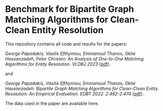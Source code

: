 # Benchmark for Bipartite Graph Matching Algorithms for Clean-Clean Entity Resolution

This repository contains all code and results for the papers:

*George Papadakis, Vasilis Efthymiou, Emmanouil Thanos, Oktie Hassanzadeh, Peter Christen:
An Analysis of One-to-One Matching Algorithms for Entity Resolution. VLDBJ 2023*
([pdf](https://doi.org/10.1007/s00778-023-00791-3)).

and

*George Papadakis, Vasilis Efthymiou, Emmanouil Thanos, Oktie Hassanzadeh:
Bipartite Graph Matching Algorithms for Clean-Clean Entity Resolution: An Empirical Evaluation. EDBT 2022: 2:462-2:474*
([pdf](https://openproceedings.org/2022/conf/edbt/paper-26.pdf)).

The data used in the paper are available here.
